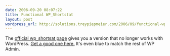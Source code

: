 ```yaml
---
date: 2006-09-20 08:07:22
title: Functional WP_Shortstat
layout: post
wordpress_url: http://solutions.treypiepmeier.com/2006/09/functional-wp_shortstat/
---
```

The [official wp_shortsat page](http://dev.wp-plugins.org/wiki/wp-shortstat) gives you a version that no longer works with WordPress.  [Get a good one here.](http://www.webkeydesign.com/107/wordpress-20-shortstat-plugin/) It's even blue to match the rest of WP Admin.